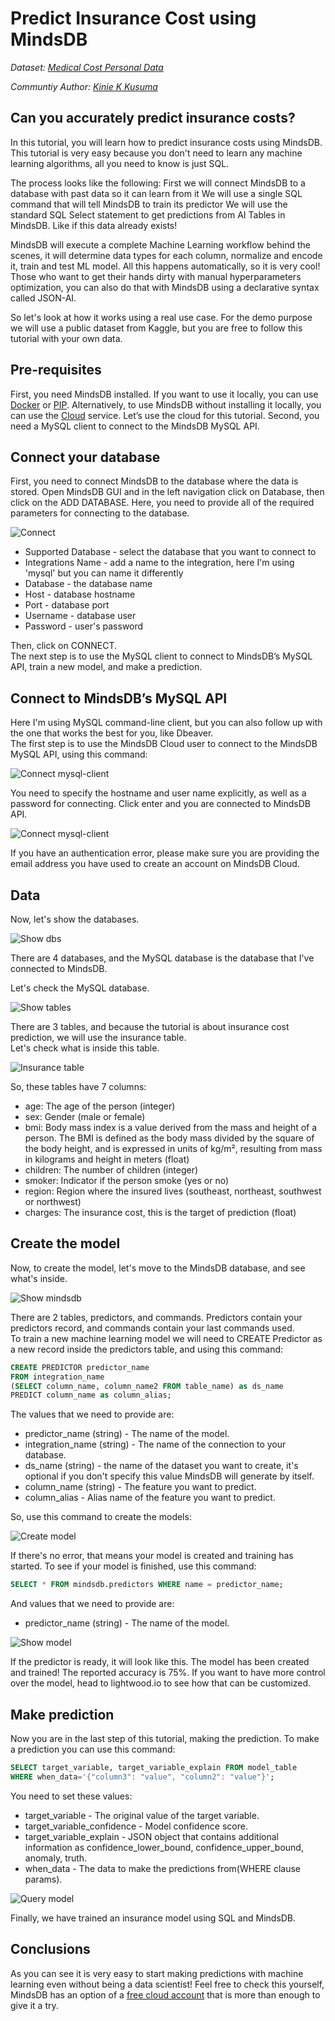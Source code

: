 # Predict Insurance Cost using MindsDB

*Dataset: [Medical Cost Personal Data](https://www.kaggle.com/mirichoi0218/insurance)* 

*Communtiy Author: [Kinie K Kusuma](https://github.com/kinkusuma)*

## Can you accurately predict insurance costs?  

In this tutorial, you will learn how to predict insurance costs using MindsDB.
This tutorial is very easy because you don't need to learn any machine learning algorithms, all you need to know is just SQL.

The process looks like the following:
First we will connect MindsDB to a database with past data so it can learn from it
We will use a single SQL command that will tell MindsDB to train its predictor
We will use the standard SQL Select statement to get predictions from AI Tables in MindsDB. Like if this data already exists!

MindsDB will execute a complete Machine Learning workflow behind the scenes, it will determine data types for each column, normalize and encode it, train and test ML model. All this happens automatically, so it is very cool! Those who want to get their hands dirty with manual hyperparameters optimization, you can also do that with MindsDB using a declarative syntax called JSON-AI.

So let's look at how it works using a real use case. For the demo purpose we will use a public dataset from Kaggle, but you are free to follow this tutorial with your own data.

## Pre-requisites

First, you need MindsDB installed. If you want to use it locally, you can use
[Docker](https://docs.mindsdb.com/deployment/docker/) or [PIP](https://docs.mindsdb.com/deployment/pypi/). 
Alternatively, to use MindsDB without installing it locally, you can use the [Cloud](https://cloud.mindsdb.com/signup) service. 
Let’s use the cloud for this tutorial. 
Second, you need a MySQL client to connect to the MindsDB MySQL API.

## Connect your database

First, you need to connect MindsDB to the database where the data is stored. Open MindsDB GUI and in the left navigation click on Database, then click on the ADD DATABASE.
Here, you need to provide all of the required parameters for connecting to the database.

![Connect](/assets/sql/tutorials/insurance-cost/add-database-cloud-mindsdb-sql.png)

* Supported Database - select the database that you want to connect to
* Integrations Name - add a name to the integration, here I'm using 'mysql' but you can name it differently
* Database - the database name
* Host - database hostname
* Port - database port
* Username - database user
* Password - user's password

Then, click on CONNECT.  
The next step is to use the MySQL client to connect to MindsDB’s MySQL API, train a new model, and make a prediction.

## Connect to MindsDB’s MySQL API

Here I'm using MySQL command-line client, but you can also follow up with the one that works the best for you, like Dbeaver.  
The first step is to use the MindsDB Cloud user to connect to the MindsDB MySQL API, using this command:

![Connect mysql-client](/assets/sql/tutorials/insurance-cost/connect-mindsdb-sql.png)

You need to specify the hostname and user name explicitly, as well as a password for connecting. Click enter and you are connected to MindsDB API.

![Connect mysql-client](/assets/sql/tutorials/insurance-cost/success-connect-sql.png)

If you have an authentication error, please make sure you are providing the email address you have used to create an account on MindsDB Cloud.

## Data

Now, let's show the databases.

![Show dbs](/assets/sql/tutorials/insurance-cost/show-databases-sql.png)

There are 4 databases, and the MySQL database is the database that I've connected to MindsDB.

Let's check the MySQL database.

![Show tables](/assets/sql/tutorials/insurance-cost/show-tables-sql.png)

There are 3 tables, and because the tutorial is about insurance cost prediction, we will use the insurance table.  
Let's check what is inside this table.

![Insurance table](/assets/sql/tutorials/insurance-cost/show-insurance-table.png)

So, these tables have 7 columns:

- age: The age of the person (integer)
- sex: Gender (male or female)
- bmi: Body mass index is a value derived from the mass and height of a person. 
The BMI is defined as the body mass divided by the square of the body height, and is expressed in units of kg/m², 
resulting from mass in kilograms and height in meters (float)
- children: The number of children (integer)
- smoker: Indicator if the person smoke (yes or no)
- region: Region where the insured lives (southeast, northeast, southwest or northwest)
- charges: The insurance cost, this is the target of prediction (float)

## Create the model

Now, to create the model, let's move to the MindsDB database, and see what's inside.

![Show mindsdb](/assets/sql/tutorials/insurance-cost/show-tables-sql-2.png)

There are 2 tables, predictors, and commands. Predictors contain your predictors record, and commands contain your last commands used.  
To train a new machine learning model we will need to CREATE Predictor as a new record inside the predictors table, and using this command:

```sql
CREATE PREDICTOR predictor_name
FROM integration_name
(SELECT column_name, column_name2 FROM table_name) as ds_name
PREDICT column_name as column_alias;
```

The values that we need to provide are:

* predictor_name (string) - The name of the model.
* integration_name (string) - The name of the connection to your database.
* ds_name (string) - the name of the dataset you want to create, it's optional if you don't specify this value MindsDB will generate by itself.
* column_name (string) - The feature you want to predict.
* column_alias - Alias name of the feature you want to predict.

So, use this command to create the models:

![Create model](/assets/sql/tutorials/insurance-cost/create-predictor-insurance-sql.png)

If there's no error, that means your model is created and training has started. To see if your model is finished, use this command:

```sql
SELECT * FROM mindsdb.predictors WHERE name = predictor_name;
```

And values that we need to provide are:

* predictor_name (string) - The name of the model.

![Show model](/assets/sql/tutorials/insurance-cost/show-predictor-isurance-sql.png)

If the predictor is ready, it will look like this. The model has been created and trained! The reported accuracy is 75%. If you want to have more control over the model, head to lightwood.io to see how that can be customized.

## Make prediction

Now you are in the last step of this tutorial, making the prediction. To make a prediction you can use this command:

```sql
SELECT target_variable, target_variable_explain FROM model_table 
WHERE when_data='{"column3": "value", "column2": "value"}';
```

You need to set these values:

- target_variable - The original value of the target variable.
- target_variable_confidence - Model confidence score.
- target_variable_explain - JSON object that contains additional information as confidence_lower_bound, confidence_upper_bound, anomaly, truth.
- when_data - The data to make the predictions from(WHERE clause params).

![Query model](/assets/sql/tutorials/insurance-cost/create-prediction-isurance-sql.png)

Finally, we have trained an insurance model using SQL and MindsDB.

## Conclusions

As you can see it is very easy to start making predictions with machine learning even without being a data scientist! Feel free to check this yourself, MindsDB has an option of a [free cloud account](https://cloud.mindsdb.com/signup?utm_medium=referral&utm_source=community&utm_campaign=insurance%20cost%20prediction) that is more than enough to give it a try.

